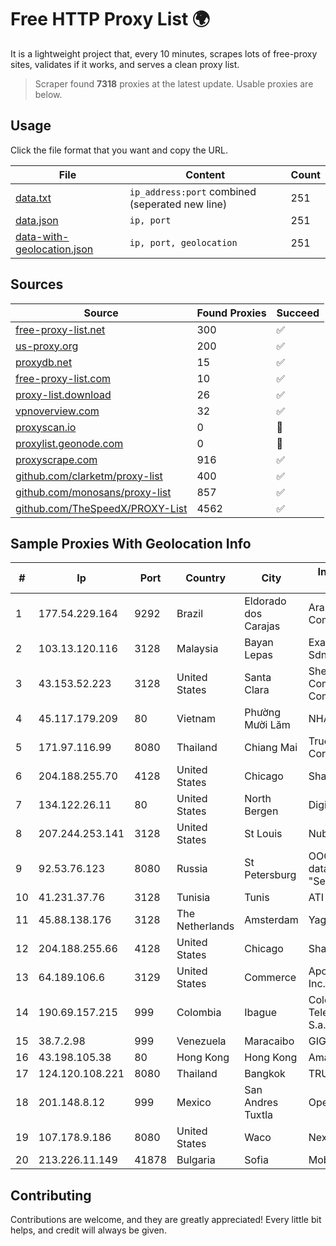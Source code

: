 
# Free HTTP Proxy List 🌍

It is a lightweight project that, every 10 minutes, scrapes lots of free-proxy sites, validates if it works, and serves a clean proxy list.


> Scraper found **7318** proxies at the latest update. Usable proxies are below.

## Usage

Click the file format that you want and copy the URL.


|File|Content|Count|
|----|-------|-----|
|[data.txt](https://raw.githubusercontent.com/themiralay/Proxy-List-World/master/data.txt)|`ip_address:port` combined (seperated new line)|251|
|[data.json](https://raw.githubusercontent.com/themiralay/Proxy-List-World/master/data.json)|`ip, port`|251|
|[data-with-geolocation.json](https://raw.githubusercontent.com/themiralay/Proxy-List-World/master/data-with-geolocation.json)|`ip, port, geolocation`|251|

## Sources

|Source|Found Proxies|Succeed|
|------|-------------|-------|
|[free-proxy-list.net](https://free-proxy-list.net)|300|✅|
|[us-proxy.org](https://www.us-proxy.org)|200|✅|
|[proxydb.net](http://proxydb.net)|15|✅|
|[free-proxy-list.com](https://free-proxy-list.com/?page=&port=&type%5B%5D=http&type%5B%5D=https&up_time=0&search=Search)|10|✅|
|[proxy-list.download](https://www.proxy-list.download/HTTP)|26|✅|
|[vpnoverview.com](https://vpnoverview.com/privacy/anonymous-browsing/free-proxy-servers)|32|✅|
|[proxyscan.io](https://www.proxyscan.io)|0|🚫|
|[proxylist.geonode.com](https://proxylist.geonode.com/api/proxy-list?limit=300&page=1&sort_by=lastChecked&sort_type=desc&protocols=http,https)|0|🚫|
|[proxyscrape.com](https://api.proxyscrape.com/v2/?request=displayproxies&protocol=http&timeout=10000&country=all&ssl=all&anonymity=all)|916|✅|
|[github.com/clarketm/proxy-list](https://raw.githubusercontent.com/clarketm/proxy-list/master/proxy-list-raw.txt)|400|✅|
|[github.com/monosans/proxy-list](https://raw.githubusercontent.com/monosans/proxy-list/main/proxies/http.txt)|857|✅|
|[github.com/TheSpeedX/PROXY-List](https://raw.githubusercontent.com/TheSpeedX/PROXY-List/master/http.txt)|4562|✅|


## Sample Proxies With Geolocation Info

|#|Ip|Port|Country|City|Internet Service Provider|
|-|--|----|-------|----|-------------------------|
|1|177.54.229.164|9292|Brazil|Eldorado dos Carajas|Aranet Comunicacao Ltda|
|2|103.13.120.116|3128|Malaysia|Bayan Lepas|Exa Bytes Network Sdn.Bhd.|
|3|43.153.52.223|3128|United States|Santa Clara|Shenzhen Tencent Computer Systems Company Limited|
|4|45.117.179.209|80|Vietnam|Phường Mười Lăm|NHANHOA|
|5|171.97.116.99|8080|Thailand|Chiang Mai|True Internet Corporation CO. Ltd.|
|6|204.188.255.70|4128|United States|Chicago|Sharktech|
|7|134.122.26.11|80|United States|North Bergen|DigitalOcean, LLC|
|8|207.244.253.141|3128|United States|St Louis|Nubes, LLC|
|9|92.53.76.123|8080|Russia|St Petersburg|OOO "Network of data-centers "Selectel"|
|10|41.231.37.76|3128|Tunisia|Tunis|ATI - ISP|
|11|45.88.138.176|3128|The Netherlands|Amsterdam|Yaglom Labs Ltd|
|12|204.188.255.66|4128|United States|Chicago|Sharktech|
|13|64.189.106.6|3129|United States|Commerce|Apogee Telecom Inc.|
|14|190.69.157.215|999|Colombia|Ibague|Colombia Telecomunicaciones S.a. ESP|
|15|38.7.2.98|999|Venezuela|Maracaibo|GIGAPOP, C.A.|
|16|43.198.105.38|80|Hong Kong|Hong Kong|Amazon.com, Inc.|
|17|124.120.108.221|8080|Thailand|Bangkok|TRUEBB|
|18|201.148.8.12|999|Mexico|San Andres Tuxtla|Operbes|
|19|107.178.9.186|8080|United States|Waco|Nextlink Broadband|
|20|213.226.11.149|41878|Bulgaria|Sofia|Mobiltel EAD|



## Contributing

Contributions are welcome, and they are greatly appreciated! Every
little bit helps, and credit will always be given.

